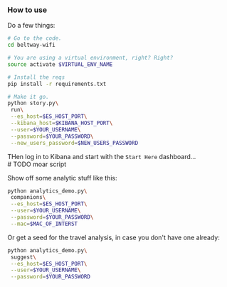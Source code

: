 ### How to use

Do a few things:
```bash
# Go to the code.
cd beltway-wifi

# You are using a virtual environment, right? Right?
source activate $VIRTUAL_ENV_NAME

# Install the reqs
pip install -r requirements.txt

# Make it go.
python story.py\
 run\
 --es_host=$ES_HOST_PORT\
 --kibana_host=$KIBANA_HOST_PORT\
 --user=$YOUR_USERNAME\
 --password=$YOUR_PASSWORD\
 --new_users_password=$NEW_USERS_PASSWORD
```

THen log in to Kibana and start with the `Start Here` dashboard...  
\# TODO moar script

Show off some analytic stuff like this:
```bash
python analytics_demo.py\
 companions\
 --es_host=$ES_HOST_PORT\
 --user=$YOUR_USERNAME\
 --password=$YOUR_PASSWORD\
 --mac=$MAC_OF_INTERST
```

Or get a seed for the travel analysis, in case you don't have one already:
```bash
python analytics_demo.py\
 suggest\
 --es_host=$ES_HOST_PORT\
 --user=$YOUR_USERNAME\
 --password=$YOUR_PASSWORD
```